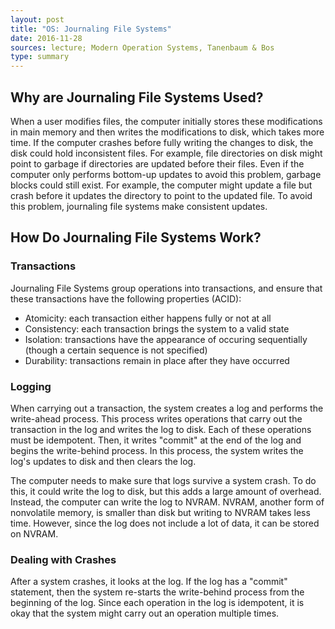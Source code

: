 ```yaml
---
layout: post
title: "OS: Journaling File Systems"
date: 2016-11-28
sources: lecture; Modern Operation Systems, Tanenbaum & Bos
type: summary
---
```


## Why are Journaling File Systems Used?
When a user modifies files, the computer initially stores these modifications in main memory and then writes the modifications to disk, which takes more time. If the computer crashes before fully writing the changes to disk, the disk could hold inconsistent files. For example, file directories on disk might point to garbage if directories are updated before their files. Even if the computer only performs bottom-up updates to avoid this problem, garbage blocks could still exist. For example, the computer might update a file but crash before it updates the directory to point to the updated file. To avoid this problem, journaling file systems make consistent updates.

## How Do Journaling File Systems Work?

### Transactions
Journaling File Systems group operations into transactions, and ensure that these transactions have the following properties (ACID):

* Atomicity: each transaction either happens fully or not at all
* Consistency: each transaction brings the system to a valid state
* Isolation: transactions have the appearance of occuring sequentially (though a certain sequence is not specified)
* Durability: transactions remain in place after they have occurred

### Logging
When carrying out a transaction, the system creates a log and performs the write-ahead process. This process writes operations that carry out the transaction in the log and writes the log to disk. Each of these operations must be idempotent. Then, it writes "commit" at the end of the log and begins the write-behind process. In this process, the system writes the log's updates to disk and then clears the log.

The computer needs to make sure that logs survive a system crash. To do this, it could write the log to disk, but this adds a large amount of overhead. Instead, the computer can write the log to NVRAM. NVRAM, another form of nonvolatile memory, is smaller than disk but writing to NVRAM takes less time. However, since the log does not include a lot of data, it can be stored on NVRAM.

### Dealing with Crashes
After a system crashes, it looks at the log. If the log has a "commit" statement, then the system re-starts the write-behind process from the beginning of the log. Since each operation in the log is idempotent, it is okay that the system might carry out an operation multiple times.
